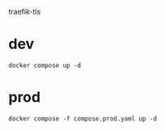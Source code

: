 traefik-tls

# dev

```
docker compose up -d
```

# prod

```
docker compose -f compose.prod.yaml up -d
```
